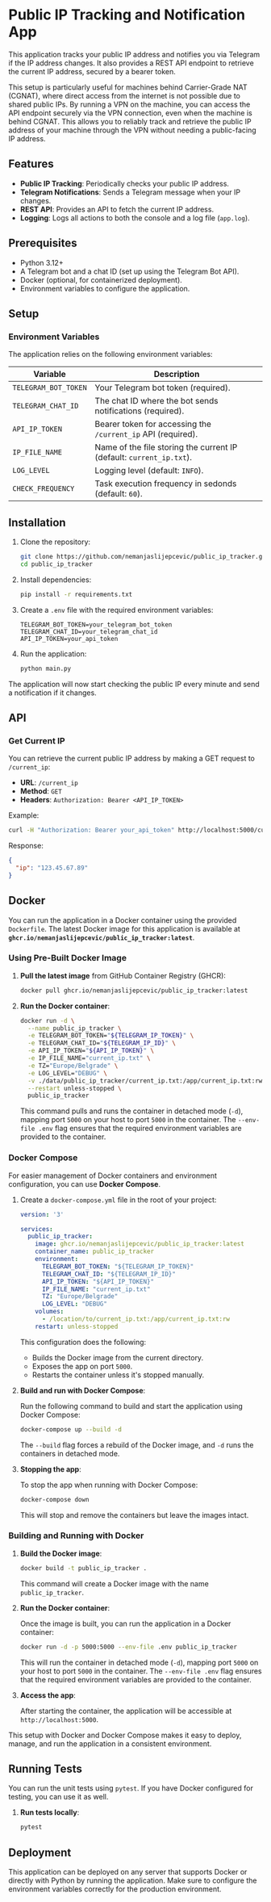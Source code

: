 # Public IP Tracking and Notification App

This application tracks your public IP address and notifies you via Telegram if the IP address changes. It also provides a REST API endpoint to retrieve the current IP address, secured by a bearer token.

This setup is particularly useful for machines behind Carrier-Grade NAT (CGNAT), where direct access from the internet is not possible due to shared public IPs. By running a VPN on the machine, you can access the API endpoint securely via the VPN connection, even when the machine is behind CGNAT. This allows you to reliably track and retrieve the public IP address of your machine through the VPN without needing a public-facing IP address.

## Features

- **Public IP Tracking**: Periodically checks your public IP address.
- **Telegram Notifications**: Sends a Telegram message when your IP changes.
- **REST API**: Provides an API to fetch the current IP address.
- **Logging**: Logs all actions to both the console and a log file (`app.log`).

## Prerequisites

- Python 3.12+
- A Telegram bot and a chat ID (set up using the Telegram Bot API).
- Docker (optional, for containerized deployment).
- Environment variables to configure the application.

## Setup

### Environment Variables

The application relies on the following environment variables:

| Variable            | Description                                       |
|---------------------|---------------------------------------------------|
| `TELEGRAM_BOT_TOKEN` | Your Telegram bot token (required).               |
| `TELEGRAM_CHAT_ID`   | The chat ID where the bot sends notifications (required). |
| `API_IP_TOKEN`       | Bearer token for accessing the `/current_ip` API (required). |
| `IP_FILE_NAME`       | Name of the file storing the current IP (default: `current_ip.txt`). |
| `LOG_LEVEL`          | Logging level (default: `INFO`). |
| `CHECK_FREQUENCY`    | Task execution frequency in sedonds (default: `60`). |


## Installation

1. Clone the repository:

   ~~~bash
   git clone https://github.com/nemanjaslijepcevic/public_ip_tracker.git
   cd public_ip_tracker
   ~~~

2. Install dependencies:

   ~~~bash
   pip install -r requirements.txt
   ~~~

3. Create a `.env` file with the required environment variables:

   ~~~env
   TELEGRAM_BOT_TOKEN=your_telegram_bot_token
   TELEGRAM_CHAT_ID=your_telegram_chat_id
   API_IP_TOKEN=your_api_token
   ~~~

4. Run the application:

   ~~~bash
   python main.py
   ~~~

The application will now start checking the public IP every minute and send a notification if it changes.

## API

### Get Current IP

You can retrieve the current public IP address by making a GET request to `/current_ip`:

- **URL**: `/current_ip`
- **Method**: `GET`
- **Headers**: `Authorization: Bearer <API_IP_TOKEN>`

Example:

~~~bash
curl -H "Authorization: Bearer your_api_token" http://localhost:5000/current_ip
~~~

Response:

~~~json
{
  "ip": "123.45.67.89"
}
~~~

## Docker

You can run the application in a Docker container using the provided `Dockerfile`. The latest Docker image for this application is available at **`ghcr.io/nemanjaslijepcevic/public_ip_tracker:latest`**.

### Using Pre-Built Docker Image

1. **Pull the latest image** from GitHub Container Registry (GHCR):

   ~~~bash
   docker pull ghcr.io/nemanjaslijepcevic/public_ip_tracker:latest
   ~~~

2. **Run the Docker container**:

   ~~~bash
   docker run -d \
     --name public_ip_tracker \
     -e TELEGRAM_BOT_TOKEN="${TELEGRAM_IP_TOKEN}" \
     -e TELEGRAM_CHAT_ID="${TELEGRAM_IP_ID}" \
     -e API_IP_TOKEN="${API_IP_TOKEN}" \
     -e IP_FILE_NAME="current_ip.txt" \
     -e TZ="Europe/Belgrade" \
     -e LOG_LEVEL="DEBUG" \
     -v ./data/public_ip_tracker/current_ip.txt:/app/current_ip.txt:rw \
     --restart unless-stopped \
     public_ip_tracker
   ~~~
   This command pulls and runs the container in detached mode (`-d`), mapping port `5000` on your host to port `5000` in the container. The `--env-file .env` flag ensures that the required environment variables are provided to the container.

### Docker Compose

For easier management of Docker containers and environment configuration, you can use **Docker Compose**.

1. Create a `docker-compose.yml` file in the root of your project:

   ~~~yaml
   version: '3'
   
   services:
     public_ip_tracker:
       image: ghcr.io/nemanjaslijepcevic/public_ip_tracker:latest
       container_name: public_ip_tracker
       environment:
         TELEGRAM_BOT_TOKEN: "${TELEGRAM_IP_TOKEN}"
         TELEGRAM_CHAT_ID: "${TELEGRAM_IP_ID}"
         API_IP_TOKEN: "${API_IP_TOKEN}"
         IP_FILE_NAME: "current_ip.txt"
         TZ: "Europe/Belgrade"
         LOG_LEVEL: "DEBUG"
       volumes:
         - /location/to/current_ip.txt:/app/current_ip.txt:rw
       restart: unless-stopped
   ~~~

   This configuration does the following:
   - Builds the Docker image from the current directory.
   - Exposes the app on port `5000`.
   - Restarts the container unless it's stopped manually.

2. **Build and run with Docker Compose**:

   Run the following command to build and start the application using Docker Compose:

   ~~~bash
   docker-compose up --build -d
   ~~~

   The `--build` flag forces a rebuild of the Docker image, and `-d` runs the containers in detached mode.

3. **Stopping the app**:

   To stop the app when running with Docker Compose:

   ~~~bash
   docker-compose down
   ~~~

   This will stop and remove the containers but leave the images intact.

### Building and Running with Docker

1. **Build the Docker image**:

   ~~~bash
   docker build -t public_ip_tracker .
   ~~~

   This command will create a Docker image with the name `public_ip_tracker`.

2. **Run the Docker container**:

   Once the image is built, you can run the application in a Docker container:

   ~~~bash
   docker run -d -p 5000:5000 --env-file .env public_ip_tracker
   ~~~

   This will run the container in detached mode (`-d`), mapping port `5000` on your host to port `5000` in the container. The `--env-file .env` flag ensures that the required environment variables are provided to the container.

3. **Access the app**:

   After starting the container, the application will be accessible at `http://localhost:5000`.


This setup with Docker and Docker Compose makes it easy to deploy, manage, and run the application in a consistent environment.

## Running Tests

You can run the unit tests using `pytest`. If you have Docker configured for testing, you can use it as well.

1. **Run tests locally**:

   ~~~bash
   pytest
   ~~~

## Deployment

This application can be deployed on any server that supports Docker or directly with Python by running the application. Make sure to configure the environment variables correctly for the production environment.
